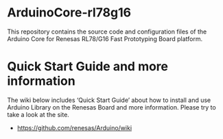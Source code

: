 # ArduinoCore-rl78g16

This repository contains the source code and configuration files of the Arduino Core for Renesas RL78/G16 Fast Prototyping Board platform.

# Quick Start Guide and more information

The wiki below includes ‘Quick Start Guide’ about how to install and use Arduino Library on the Renesas Board and more information.  Please try to take a look at the site.

  * https://github.com/renesas/Arduino/wiki